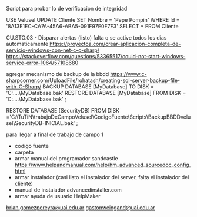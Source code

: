 Script para probar lo de verificacion de integridad

USE Velusel
UPDATE Cliente SET Nombre = 'Pepe Pompin' WHERE Id = '8A13E1EC-CA7A-45A6-ABA5-091F97E0F7F3'
SELECT * FROM Cliente

CU.STO.03 - Disparar alertas (listo) falta q se active todos los dias automaticamente
https://proyectoa.com/crear-aplicacion-completa-de-servicio-windows-con-net-c-c-sharp/
https://stackoverflow.com/questions/53365517/could-not-start-windows-service-error-1064/57108680

agregar mecanismo de backup de la bbdd
https://www.c-sharpcorner.com/UploadFile/rohatash/creating-sql-server-backup-file-with-C-Sharp/
BACKUP DATABASE [MyDatabase] TO  DISK = 'C:\....\MyDatabase.bak'
RESTORE DATABASE [MyDatabase] FROM DISK = 'C:\....\MyDatabase.bak' ;

RESTORE DATABASE [SecurityDB] FROM DISK ='C:\TuTiN\trabajoDeCampoVelusel\CodigoFuente\Scripts\BackupBBDDvelusel\SecurityDB-INICIAL.bak' ;

para llegar a final de trabajo de campo 1
+ codigo fuente
+ carpeta
+ armar manual del programador
sandcastle  https://www.helpandmanual.com/help/hm_advanced_sourcedoc_config.html
+ armar instalador  (casi listo el instalador del server, falta el instalador del cliente)
+ manual de instalador
advancedinstaller.com
+ armar ayuda de usuario
HelpMaker

brian.gomezpereyra@uai.edu.ar
gastonweingand@uai.edu.ar